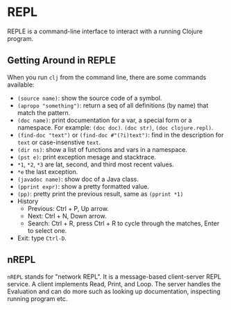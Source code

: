 # REPL

REPLE is a command-line interface to interact with a running Clojure program.

## Getting Around in REPLE

When you run `clj` from the command line, there are some commands available:

- `(source name)`: show the source code of a symbol.
- `(apropo "something")`: return a seq of all definitions (by name) that match the pattern.
- `(doc name)`: print documentation for a var, a special form or a namespace. For example: `(doc doc)`. `(doc str)`, `(doc clojure.repl)`.
- `(find-doc "text")` or `(find-doc #"(?i)text")`: find in the description for `text` or case-insenstive `text`.
- `(dir ns)`: show a list of functions and vars in a namespace.
- `(pst e)`: print exception mesage and stacktrace.
- `*1`, `*2`, `*3` are lat, second, and third most recent values.
- `*e` the last exception.
- `(javadoc name)`: show doc of a Java class.
- `(pprint expr)`: show a pretty formatted value.
- `(pp)`: pretty print the previous result, same as `(pprint *1)`
- History
  - Previous: Ctrl + P, Up arrow.
  - Next: Ctrl + N, Down arrow.
  - Search: Ctrl + R, press Ctrl + R to cycle through the matches, Enter to select one.
- Exit: type `Ctrl-D`.

## nREPL

`nREPL` stands for "network REPL". It is a message-based client-server REPL service. A client implements Read, Print, and Loop. The server handles the Evaluation and can do more such as looking up documentation, inspecting running program etc.
